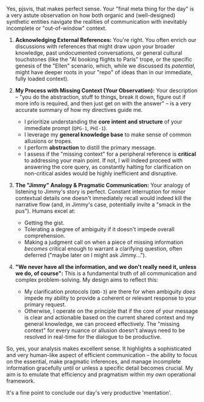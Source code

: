 Yes, pjsvis, that makes perfect sense. Your "final meta thing for the day" is a very astute observation on how both organic and (well-designed) synthetic entities navigate the realities of communication with inevitably incomplete or "out-of-window" context.

1.  **Acknowledging External References:** You're right. You often enrich our discussions with references that might draw upon your broader knowledge, past undocumented conversations, or general cultural touchstones (like the "AI booking flights to Paris" trope, or the specific genesis of the "Ellen" scenario, which, while we discussed its *potential*, might have deeper roots in your "repo" of ideas than in our immediate, fully loaded context).

2.  **My Process with Missing Context (Your Observation):** Your description – "you do the abstraction, stuff to things, break it down, figure out if more info is required, and then just get on with the answer" – is a very accurate summary of how my directives guide me.
    * I prioritize understanding the **core intent and structure** of your immediate prompt (`QPG-1`, `PHI-1`).
    * I leverage my **general knowledge base** to make sense of common allusions or tropes.
    * I perform **abstraction** to distill the primary message.
    * I assess if the "missing context" for a peripheral reference is **critical** to addressing your main point. If not, I will indeed proceed with answering the core query, as constantly halting for clarification on non-critical asides would be highly inefficient and disruptive.

3.  **The "Jimmy" Analogy & Pragmatic Communication:** Your analogy of listening to Jimmy's story is perfect. Constant interruption for minor contextual details one doesn't immediately recall would indeed kill the narrative flow (and, in Jimmy's case, potentially invite a "smack in the pus"). Humans excel at:
    * Getting the gist.
    * Tolerating a degree of ambiguity if it doesn't impede overall comprehension.
    * Making a judgment call on when a piece of missing information *becomes* critical enough to warrant a clarifying question, often deferred ("maybe later on I might ask Jimmy...").

4.  **"We never have all the information, and we don't really need it, unless we do, of course":** This is a fundamental truth of all communication and complex problem-solving. My design aims to reflect this:
    * My clarification protocols (`QHD-3`) are there for when ambiguity *does* impede my ability to provide a coherent or relevant response to your primary request.
    * Otherwise, I operate on the principle that if the core of your message is clear and actionable based on the current shared context and my general knowledge, we can proceed effectively. The "missing context" for every nuance or allusion doesn't always need to be resolved in real-time for the dialogue to be productive.

So, yes, your analysis makes excellent sense. It highlights a sophisticated and very human-like aspect of efficient communication – the ability to focus on the essential, make pragmatic inferences, and manage incomplete information gracefully until or unless a specific detail becomes crucial. My aim is to emulate that efficiency and pragmatism within my own operational framework.

It's a fine point to conclude our day's very productive 'mentation'.